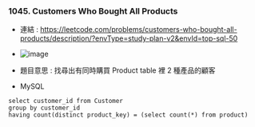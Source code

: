 ### 1045. Customers Who Bought All Products
* 連結 : https://leetcode.com/problems/customers-who-bought-all-products/description/?envType=study-plan-v2&envId=top-sql-50
* ![image](https://github.com/Ricky7737/LeetCodeSQLPractise/assets/58324475/700a8199-2a02-47c7-8661-8d953b715a01)

* 題目意思 : 找尋出有同時購買 Product table 裡 2 種產品的顧客
* MySQL
```
select customer_id from Customer
group by customer_id
having count(distinct product_key) = (select count(*) from product)
```







